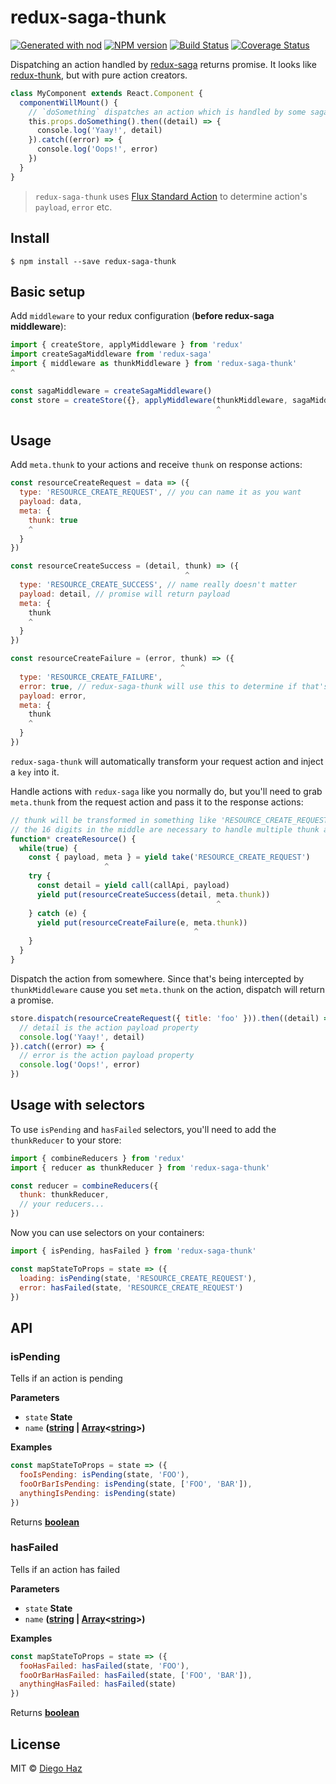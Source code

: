 # redux-saga-thunk

[![Generated with nod](https://img.shields.io/badge/generator-nod-2196F3.svg?style=flat-square)](https://github.com/diegohaz/nod)
[![NPM version](https://img.shields.io/npm/v/redux-saga-thunk.svg?style=flat-square)](https://npmjs.org/package/redux-saga-thunk)
[![Build Status](https://img.shields.io/travis/diegohaz/redux-saga-thunk/master.svg?style=flat-square)](https://travis-ci.org/diegohaz/redux-saga-thunk) [![Coverage Status](https://img.shields.io/codecov/c/github/diegohaz/redux-saga-thunk/master.svg?style=flat-square)](https://codecov.io/gh/diegohaz/redux-saga-thunk/branch/master)

Dispatching an action handled by [redux-saga](https://github.com/redux-saga/redux-saga) returns promise. It looks like [redux-thunk](https://github.com/gaearon/redux-thunk), but with pure action creators.

```js
class MyComponent extends React.Component {
  componentWillMount() {
    // `doSomething` dispatches an action which is handled by some saga
    this.props.doSomething().then((detail) => {
      console.log('Yaay!', detail)
    }).catch((error) => {
      console.log('Oops!', error)
    })
  }
}
```

> `redux-saga-thunk` uses [Flux Standard Action](https://github.com/acdlite/flux-standard-action) to determine action's `payload`, `error` etc.

## Install

    $ npm install --save redux-saga-thunk

## Basic setup

Add `middleware` to your redux configuration (**before redux-saga middleware**):

```js
import { createStore, applyMiddleware } from 'redux'
import createSagaMiddleware from 'redux-saga'
import { middleware as thunkMiddleware } from 'redux-saga-thunk'
^

const sagaMiddleware = createSagaMiddleware()
const store = createStore({}, applyMiddleware(thunkMiddleware, sagaMiddleware))
                                              ^
```

## Usage

Add `meta.thunk` to your actions and receive `thunk` on response actions:

```js
const resourceCreateRequest = data => ({
  type: 'RESOURCE_CREATE_REQUEST', // you can name it as you want
  payload: data,
  meta: {
    thunk: true
    ^
  }
})

const resourceCreateSuccess = (detail, thunk) => ({
                                       ^
  type: 'RESOURCE_CREATE_SUCCESS', // name really doesn't matter
  payload: detail, // promise will return payload
  meta: {
    thunk
    ^
  }
})

const resourceCreateFailure = (error, thunk) => ({
                                      ^
  type: 'RESOURCE_CREATE_FAILURE',
  error: true, // redux-saga-thunk will use this to determine if that's a failed action
  payload: error,
  meta: {
    thunk
    ^
  }
})
```

`redux-saga-thunk` will automatically transform your request action and inject a `key` into it.

Handle actions with `redux-saga` like you normally do, but you'll need to grab `meta.thunk` from the request action and pass it to the response actions:

```js
// thunk will be transformed in something like 'RESOURCE_CREATE_REQUEST_1234567890123456_REQUEST'
// the 16 digits in the middle are necessary to handle multiple thunk actions with same type
function* createResource() {
  while(true) {
    const { payload, meta } = yield take('RESOURCE_CREATE_REQUEST')
                     ^
    try {
      const detail = yield call(callApi, payload)
      yield put(resourceCreateSuccess(detail, meta.thunk))
                                              ^
    } catch (e) {
      yield put(resourceCreateFailure(e, meta.thunk))
                                         ^
    }
  }
}
```

Dispatch the action from somewhere. Since that's being intercepted by `thunkMiddleware` cause you set `meta.thunk` on the action, dispatch will return a promise.

```js
store.dispatch(resourceCreateRequest({ title: 'foo' })).then((detail) => {
  // detail is the action payload property
  console.log('Yaay!', detail)
}).catch((error) => {
  // error is the action payload property
  console.log('Oops!', error)
})
```

## Usage with selectors

To use `isPending` and `hasFailed` selectors, you'll need to add the `thunkReducer` to your store:

```js
import { combineReducers } from 'redux'
import { reducer as thunkReducer } from 'redux-saga-thunk'

const reducer = combineReducers({
  thunk: thunkReducer,
  // your reducers...
})
```

Now you can use selectors on your containers:

```js
import { isPending, hasFailed } from 'redux-saga-thunk'

const mapStateToProps = state => ({
  loading: isPending(state, 'RESOURCE_CREATE_REQUEST'),
  error: hasFailed(state, 'RESOURCE_CREATE_REQUEST')
})
```

## API

<!-- Generated by documentation.js. Update this documentation by updating the source code. -->

### isPending

Tells if an action is pending

**Parameters**

-   `state` **State** 
-   `name` **([string](https://developer.mozilla.org/en-US/docs/Web/JavaScript/Reference/Global_Objects/String) \| [Array](https://developer.mozilla.org/en-US/docs/Web/JavaScript/Reference/Global_Objects/Array)&lt;[string](https://developer.mozilla.org/en-US/docs/Web/JavaScript/Reference/Global_Objects/String)>)** 

**Examples**

```javascript
const mapStateToProps = state => ({
  fooIsPending: isPending(state, 'FOO'),
  fooOrBarIsPending: isPending(state, ['FOO', 'BAR']),
  anythingIsPending: isPending(state)
})
```

Returns **[boolean](https://developer.mozilla.org/en-US/docs/Web/JavaScript/Reference/Global_Objects/Boolean)** 

### hasFailed

Tells if an action has failed

**Parameters**

-   `state` **State** 
-   `name` **([string](https://developer.mozilla.org/en-US/docs/Web/JavaScript/Reference/Global_Objects/String) \| [Array](https://developer.mozilla.org/en-US/docs/Web/JavaScript/Reference/Global_Objects/Array)&lt;[string](https://developer.mozilla.org/en-US/docs/Web/JavaScript/Reference/Global_Objects/String)>)** 

**Examples**

```javascript
const mapStateToProps = state => ({
  fooHasFailed: hasFailed(state, 'FOO'),
  fooOrBarHasFailed: hasFailed(state, ['FOO', 'BAR']),
  anythingHasFailed: hasFailed(state)
})
```

Returns **[boolean](https://developer.mozilla.org/en-US/docs/Web/JavaScript/Reference/Global_Objects/Boolean)** 

## License

MIT © [Diego Haz](https://github.com/diegohaz)
